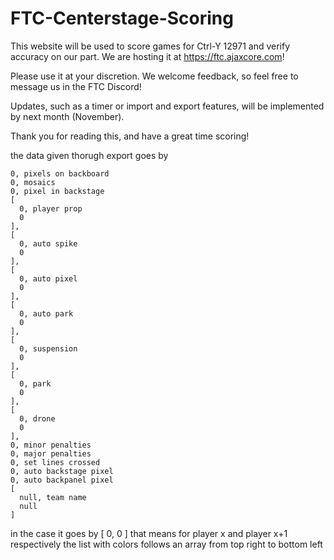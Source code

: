 # FTC-Centerstage-Scoring
This website will be used to score games for Ctrl-Y 12971 and verify accuracy on our part. We are hosting it at https://ftc.ajaxcore.com!

Please use it at your discretion. We welcome feedback, so feel free to message us in the FTC Discord!

Updates, such as a timer or import and export features, will be implemented by next month (November).

Thank you for reading this, and have a great time scoring!

the data given thorugh export goes by 

    0, pixels on backboard
    0, mosaics
    0, pixel in backstage
    [
      0, player prop
      0
    ],
    [
      0, auto spike
      0
    ],
    [
      0, auto pixel
      0
    ],
    [
      0, auto park
      0
    ],
    [
      0, suspension
      0
    ],
    [
      0, park
      0
    ],
    [
      0, drone
      0
    ],
    0, minor penalties
    0, major penalties
    0, set lines crossed
    0, auto backstage pixel
    0, auto backpanel pixel
    [ 
      null, team name
      null
    ]

in the case it goes by 
[
 0, 
 0
]
that means for player x and player x+1 respectively
the list with colors follows an array from top right to bottom left